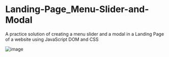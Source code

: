 # Landing-Page_Menu-Slider-and-Modal
A practice solution of creating a menu slider and a modal in a Landing Page of a website using JavaScript DOM and CSS

![image](https://github.com/Sayak123456/Landing-Page_Menu-Slider-and-Modal/assets/54664520/96d9c449-a9e3-4d64-80fc-cd2f80bc8046)
